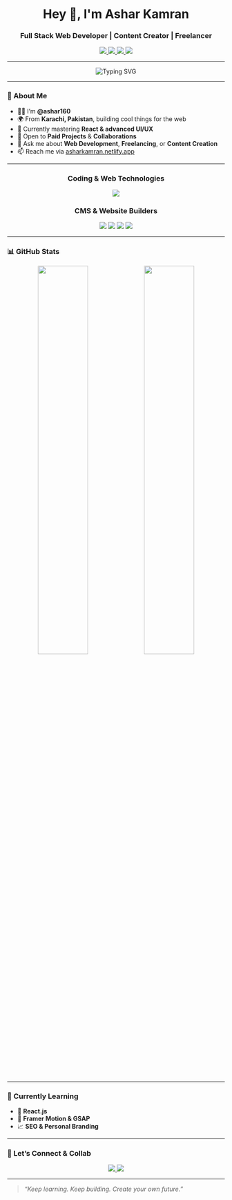 <h1 align="center">Hey 👋, I'm Ashar Kamran</h1>
<h3 align="center"> Full Stack Web Developer | Content Creator | Freelancer</h3>

<p align="center">
  <a href="https://asharkamran.netlify.app/" target="_blank">
   <img src="https://img.shields.io/badge/Portfolio-6e40c9?style=for-the-badge&logo=vercel&logoColor=white" />
  </a>
  <a href="https://www.youtube.com/@ashar-devx" target="_blank">
    <img src="https://img.shields.io/badge/YouTube-FF0000?style=for-the-badge&logo=youtube&logoColor=white" />
  </a>
  <a href="https://www.instagram.com/ashar.devx" target="_blank">
    <img src="https://img.shields.io/badge/Instagram-E4405F?style=for-the-badge&logo=instagram&logoColor=white" />
  </a>
  <a href="https://www.tiktok.com/@ashar.devx" target="_blank">
    <img src="https://img.shields.io/badge/TikTok-000000?style=for-the-badge&logo=tiktok&logoColor=white" />
  </a>
</p>

---

<div align="center">
  <img src="https://readme-typing-svg.demolab.com?font=Fira+Code&weight=600&size=24&pause=500&color=39D353&center=true&vCenter=true&width=600&lines=I'm+a+Full+Stack+Web+Developer;I'm+a+Content+Creator;I'm+a+Wordpress+Developer;I'm+a+Shopify+Developer;I'm+a+Wix+Developer;I'm+a+Squarespace+Developer;Let's+build+something+awesome+💻" alt="Typing SVG" />
</div>

---

### 🧠 About Me

- 👨‍💻 I’m **@ashar160**
- 🌍 From **Karachi, Pakistan**, building cool things for the web
- 🎯 Currently mastering **React & advanced UI/UX**
- 🤝 Open to **Paid Projects** & **Collaborations**
- 💬 Ask me about **Web Development**, **Freelancing**, or **Content Creation**
- 📫 Reach me via [asharkamran.netlify.app](https://asharkamran.netlify.app/)

---

<div align="center">

  <!-- Coding Technologies -->
  <h3>Coding & Web Technologies</h3>
  <p>
    <img src="https://skillicons.dev/icons?i=html,css,js,jquery,bootstrap,tailwind,php,mysql&theme=dark" />
  </p>

  <!-- CMS & Website Builders -->
  <h3>CMS & Website Builders</h3>
  <p>
    <img src="https://img.shields.io/badge/Wordpress-007098?style=for-the-badge&logo=wordpress&logoColor=white" />
    <img src="https://img.shields.io/badge/Shopify-7AB55C?style=for-the-badge&logo=shopify&logoColor=white" />
    <img src="https://img.shields.io/badge/Squarespace-000000?style=for-the-badge&logo=squarespace&logoColor=white" />
    <img src="https://img.shields.io/badge/Wix-000000?style=for-the-badge&logo=wix&logoColor=white" />
  </p>

</div>

---

### 📊 GitHub Stats

<div align="center">
  <img src="https://github-readme-stats.vercel.app/api?username=ashar160&show_icons=true&theme=github_dark&hide_border=true" width="48%" />
  <img src="https://github-profile-trophy.vercel.app/?username=ashar160&theme=darkhub&margin-w=10&no-frame=true" width="48%" />
</div>

---

### 🧠 Currently Learning

- 🚀 **React.js**
- 🎨 **Framer Motion & GSAP**
- 📈 **SEO & Personal Branding**

---

### 🔗 Let’s Connect & Collab

<p align="center">
  <a href="mailto:your.email@example.com">
    <img src="https://img.shields.io/badge/Email-Contact-white?style=for-the-badge&logo=gmail&logoColor=red" />
  </a>
  <a href="https://asharkamran.netlify.app/">
    <img src="https://img.shields.io/badge/Portfolio-View-green?style=for-the-badge&logo=firefox&logoColor=white" />
  </a>
</p>

---

> _“Keep learning. Keep building. Create your own future.”_

